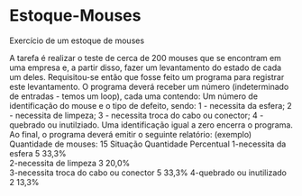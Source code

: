 # Estoque-Mouses
Exercício de um estoque de mouses

 A tarefa é realizar o teste de cerca de 200 mouses que se encontram em uma empresa 
 e, a partir disso, fazer um levantamento do estado de cada um deles. Requisitou-se então 
 que fosse feito um programa para registrar este levantamento. 
 O programa deverá receber um número (indeterminado de entradas - temos um loop), cada uma contendo: 
 Um número de identificação do mouse e o tipo de defeito, sendo: 
 1 - necessita da esfera; 
 2 - necessita de limpeza; 
 3 - necessita troca do cabo ou conector; 
 4 - quebrado ou  inutilziado. 
 Uma identificação igual a zero encerra o programa. 
 Ao final, o programa deverá emitir o seguinte relatório: (exemplo)
 Quantidade de mouses: 15 
  Situação                              Quantidade    Percentual
 1-necessita da esfera                     5            33,3%    
 2-necessita de limpeza                    3            20,0%   
 3-necessita troca do cabo ou conector     5            33,3% 
 4-quebrado ou inutilizado                 2            13,3% 